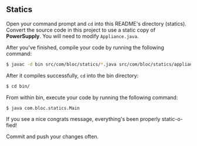 ## Statics

Open your command prompt and `cd` into this README's directory (statics). Convert the source code in this project to use a static copy of **PowerSupply**. You will need to modify `Appliance.java`.

After you've finished, compile your code by running the following command:

``` bash
$ javac -d bin src/com/bloc/statics/*.java src/com/bloc/statics/appliances/*.java
```

After it compiles successfully, `cd` into the bin directory:

``` bash
$ cd bin/
```

From within bin, execute your code by running the following command:

``` bash
$ java com.bloc.statics.Main
```

If you see a nice congrats message, everything's been properly static-o-fied!

Commit and push your changes often.